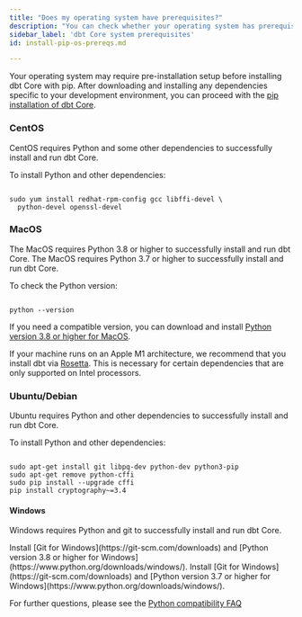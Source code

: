 ```yaml
---
title: "Does my operating system have prerequisites?"
description: "You can check whether your operating system has prerequisites for installing dbt Core."
sidebar_label: 'dbt Core system prerequisites'
id: install-pip-os-prereqs.md

---
```


Your operating system may require pre-installation setup before installing dbt Core with pip. After downloading and installing any dependencies specific to your development environment, you can proceed with the [pip installation of dbt Core](/docs/core/pip-install).

### CentOS

CentOS requires Python and some other dependencies to successfully install and run dbt Core.

To install Python and other dependencies:

```shell

sudo yum install redhat-rpm-config gcc libffi-devel \
  python-devel openssl-devel

```

### MacOS

<VersionBlock firstVersion="1.6">
The MacOS requires Python 3.8 or higher to successfully install and run dbt Core.
</VersionBlock>

<VersionBlock lastVersion="1.5">
The MacOS requires Python 3.7 or higher to successfully install and run dbt Core.
</VersionBlock>

To check the Python version:

```shell

python --version

```

If you need a compatible version, you can download and install [Python version 3.8 or higher for MacOS](https://www.python.org/downloads/macos).

If your machine runs on an Apple M1 architecture, we recommend that you install dbt via [Rosetta](https://support.apple.com/en-us/HT211861). This is necessary for certain dependencies that are only supported on Intel processors.
### Ubuntu/Debian

Ubuntu requires Python and other dependencies to successfully install and run dbt Core.

To install Python and other dependencies:

```shell

sudo apt-get install git libpq-dev python-dev python3-pip
sudo apt-get remove python-cffi
sudo pip install --upgrade cffi
pip install cryptography~=3.4

```

#### Windows

Windows requires Python and git to successfully install and run dbt Core.

<VersionBlock firstVersion="1.6">
Install [Git for Windows](https://git-scm.com/downloads) and [Python version 3.8 or higher for Windows](https://www.python.org/downloads/windows/).
</VersionBlock>

<VersionBlock lastVersion="1.5">
Install [Git for Windows](https://git-scm.com/downloads) and [Python version 3.7 or higher for Windows](https://www.python.org/downloads/windows/).
</VersionBlock>

For further questions, please see the [Python compatibility FAQ](/docs/faqs/Core/install-python-compatibility)
